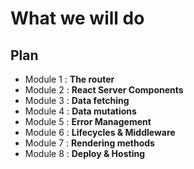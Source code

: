 # What we will do

## Plan

- Module 1 : **The router**
- Module 2 : **React Server Components**
- Module 3 : **Data fetching**
- Module 4 : **Data mutations**
- Module 5 : **Error Management**
- Module 6 : **Lifecycles & Middleware**
- Module 7 : **Rendering methods**
- Module 8 : **Deploy & Hosting**
